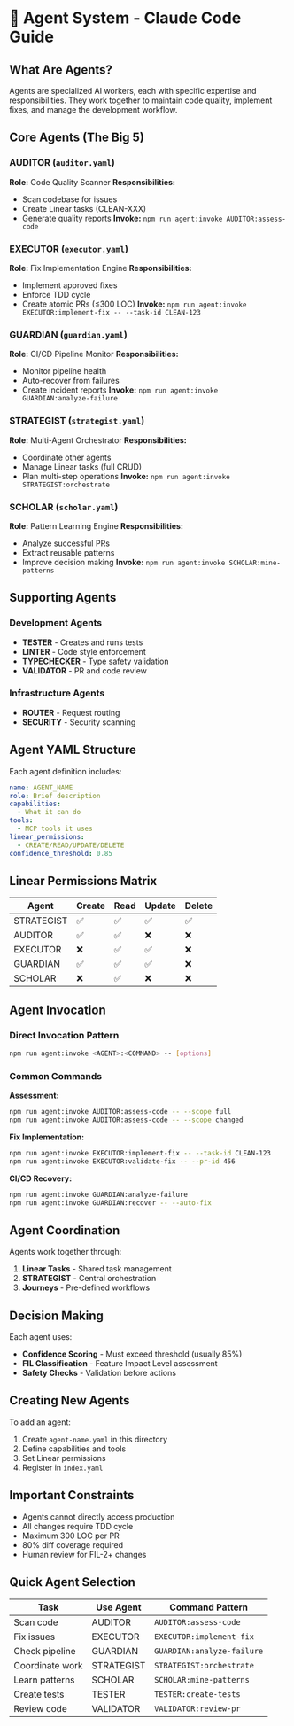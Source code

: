 # 🤖 Agent System - Claude Code Guide

## What Are Agents?

Agents are specialized AI workers, each with specific expertise and responsibilities. They work together to maintain code quality, implement fixes, and manage the development workflow.

## Core Agents (The Big 5)

### AUDITOR (`auditor.yaml`)
**Role:** Code Quality Scanner
**Responsibilities:**
- Scan codebase for issues
- Create Linear tasks (CLEAN-XXX)
- Generate quality reports
**Invoke:** `npm run agent:invoke AUDITOR:assess-code`

### EXECUTOR (`executor.yaml`)
**Role:** Fix Implementation Engine
**Responsibilities:**
- Implement approved fixes
- Enforce TDD cycle
- Create atomic PRs (≤300 LOC)
**Invoke:** `npm run agent:invoke EXECUTOR:implement-fix -- --task-id CLEAN-123`

### GUARDIAN (`guardian.yaml`)
**Role:** CI/CD Pipeline Monitor
**Responsibilities:**
- Monitor pipeline health
- Auto-recover from failures
- Create incident reports
**Invoke:** `npm run agent:invoke GUARDIAN:analyze-failure`

### STRATEGIST (`strategist.yaml`)
**Role:** Multi-Agent Orchestrator
**Responsibilities:**
- Coordinate other agents
- Manage Linear tasks (full CRUD)
- Plan multi-step operations
**Invoke:** `npm run agent:invoke STRATEGIST:orchestrate`

### SCHOLAR (`scholar.yaml`)
**Role:** Pattern Learning Engine
**Responsibilities:**
- Analyze successful PRs
- Extract reusable patterns
- Improve decision making
**Invoke:** `npm run agent:invoke SCHOLAR:mine-patterns`

## Supporting Agents

### Development Agents
- **TESTER** - Creates and runs tests
- **LINTER** - Code style enforcement
- **TYPECHECKER** - Type safety validation
- **VALIDATOR** - PR and code review

### Infrastructure Agents
- **ROUTER** - Request routing
- **SECURITY** - Security scanning

## Agent YAML Structure

Each agent definition includes:
```yaml
name: AGENT_NAME
role: Brief description
capabilities:
  - What it can do
tools:
  - MCP tools it uses
linear_permissions:
  - CREATE/READ/UPDATE/DELETE
confidence_threshold: 0.85
```

## Linear Permissions Matrix

| Agent | Create | Read | Update | Delete |
|-------|--------|------|--------|--------|
| STRATEGIST | ✅ | ✅ | ✅ | ✅ |
| AUDITOR | ✅ | ✅ | ❌ | ❌ |
| EXECUTOR | ❌ | ✅ | ✅ | ❌ |
| GUARDIAN | ✅ | ✅ | ✅ | ❌ |
| SCHOLAR | ❌ | ✅ | ❌ | ❌ |

## Agent Invocation

### Direct Invocation Pattern
```bash
npm run agent:invoke <AGENT>:<COMMAND> -- [options]
```

### Common Commands

**Assessment:**
```bash
npm run agent:invoke AUDITOR:assess-code -- --scope full
npm run agent:invoke AUDITOR:assess-code -- --scope changed
```

**Fix Implementation:**
```bash
npm run agent:invoke EXECUTOR:implement-fix -- --task-id CLEAN-123
npm run agent:invoke EXECUTOR:validate-fix -- --pr-id 456
```

**CI/CD Recovery:**
```bash
npm run agent:invoke GUARDIAN:analyze-failure
npm run agent:invoke GUARDIAN:recover -- --auto-fix
```

## Agent Coordination

Agents work together through:
1. **Linear Tasks** - Shared task management
2. **STRATEGIST** - Central orchestration
3. **Journeys** - Pre-defined workflows

## Decision Making

Each agent uses:
- **Confidence Scoring** - Must exceed threshold (usually 85%)
- **FIL Classification** - Feature Impact Level assessment
- **Safety Checks** - Validation before actions

## Creating New Agents

To add an agent:
1. Create `agent-name.yaml` in this directory
2. Define capabilities and tools
3. Set Linear permissions
4. Register in `index.yaml`

## Important Constraints

- Agents cannot directly access production
- All changes require TDD cycle
- Maximum 300 LOC per PR
- 80% diff coverage required
- Human review for FIL-2+ changes

## Quick Agent Selection

| Task | Use Agent | Command Pattern |
|------|-----------|-----------------|
| Scan code | AUDITOR | `AUDITOR:assess-code` |
| Fix issues | EXECUTOR | `EXECUTOR:implement-fix` |
| Check pipeline | GUARDIAN | `GUARDIAN:analyze-failure` |
| Coordinate work | STRATEGIST | `STRATEGIST:orchestrate` |
| Learn patterns | SCHOLAR | `SCHOLAR:mine-patterns` |
| Create tests | TESTER | `TESTER:create-tests` |
| Review code | VALIDATOR | `VALIDATOR:review-pr` |